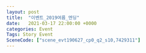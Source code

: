 ```yaml
---
layout: post
title:  "이벤트_2019여름_엔딩"
date:   2021-03-17 22:00:00 +0000
categories: Event
Tags: Story Event
SceneCode: ["scene_evt190627_cp0_q2_s10,7429311"]
---
```

